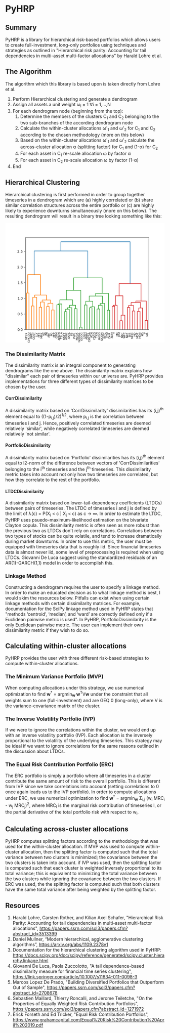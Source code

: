 # PyHRP

## Summary

PyHRP is a library for hierarchical risk-based portfolios which allows users to create full-investment, long-only portfolios using techniques and strategies as outlined in "Hierarchical risk parity: Accounting for tail dependencies in multi-asset multi-factor allocations" by Harald Lohre et al. 

## The Algorithm

The algorithm which this library is based upon is taken directly from Lohre et al.

1. Perform Hierarchical clustering and generate a dendrogram
2. Assign all assets a unit weight &omega;<sub>i</sub> = 1 &forall;i = 1,...,N
3. For each dendrogram node (beginning from the top): 
    1. Determine the members of the clusters C<sub>1</sub> and C<sub>2</sub> belonging to the two sub-branches of the according dendrogram node
    2. Calculate the within-cluster allocations &omega;'<sub>1</sub> and &omega;'<sub>2</sub> for C<sub>1</sub> and C<sub>2</sub> according to the chosen methodology (more on this below)
    3. Based on the within-cluster allocations &omega;'<sub>1</sub> and &omega;'<sub>2</sub> calculate the across-cluster allocation &alpha; (splitting factor) for C<sub>1</sub> and (1-&alpha;) for C<sub>2</sub>
    4. For each asset in C<sub>1</sub> re-scale allocation &omega; by factor &alpha;
    5. For each asset in C<sub>2</sub> re-scale allocation &omega; by factor (1-&alpha;)
4. End   
    
## Hierarchical Clustering

Hierarchical clustering is first performed in order to group together timeseries in a dendrogram which are (a) highly correlated or (b) share similar correlation structures across the entire portfolio or (c) are highly likely to experience downturns simultaneously (more on this below). The resulting dendrogram will result in a binary tree looking something like this:

![](images/dendrogram.png)

### The Dissimilarity Matrix

The dissimilarity matrix is an integral component to generating dendrograms like the one above. The dissimilarity matrix explains how "dissimilar" each pair of timeseries within our universe are. PyHRP provides implementations for three different types of dissimilarity matrices to be chosen by the user.

#### CorrDissimilarity
A dissimilarity matrix based on 'CorrDissimilarity' dissimilarities has its (i,j)<sup>th</sup> element equal to ((1-p<sub>i,j</sub>)/2)<sup>1/2</sup>, where p<sub>i,j</sub> is the correlation between timeseries i and j. Hence, positively correlated timeseries are deemed relatively 'similar', while negatively correlated timeseries are deemed relatively 'not similar'. 

#### PortfolioDissimilarity
A dissimilarity matrix based on 'Portfolio' dissimilarities has its (i,j)<sup>th</sup> element equal to l2-norm of the difference between vectors of 'CorrDissimilarities' belonging to the i<sup>th</sup> timeseries and the j<sup>th</sup> timeseries. This dissimilarity metric takes into account not only how two timeseries are correlated, but how they correlate to the rest of the portfolio. 

#### LTDCDissimilarity
A dissimilarity matrix based on lower-tail-dependency coefficients (LTDCs) between pairs of timeseries. The LTDC of timeseries i and j is defined by the limit of
&lambda;(c) = P(X<sub>i</sub> < c | X<sub>j</sub> < c) as c &rarr; &infin;. In order to estimate the LTDC, PyHRP uses psuedo-maximum-likelihood estimation on the bivariate Clayton copula. This dissimilarity metric is often seen as more robust than the previous two as LTDCs don't rely on correlations. Correlations between two types of stocks can be quite volatile, and tend to increase dramatically during market downturns. In order to use this metric, the user must be equipped with timeseries data that is roughly iid. Since financial timeseries data is almost never iid, some level of preprocessing is required when using LTDCs. Giovanni De Luca suggest using the standardized residuals of an AR(1)-GARCH(1,1) model in order to accomplish this.

### Linkage Method
Constructing a dendrogram requires the user to specify a linkage method. In order to make an educated decision as to what linkage method is best, I would skim the resources below. Pitfalls can exist when using certain linkage methods with certain dissimilarity matrices. For example, documentation for the SciPy linkage method used in PyHRP states that "methods ‘centroid’, ‘median’, and ‘ward’ are correctly defined only if a Euclidean pairwise metric is used". In PyHRP, PortfolioDissimilarity is the only Euclidean pairwise metric. The user can implement their own dissimilarity metric if they wish to do so.

## Calculating within-cluster allocations
PyHRP provides the user with three different risk-based strategies to compute within-cluster allocations.

### The Minimum Variance Portfolio (MVP)
When computing allocations under this strategy, we use numerical optimization to find **w**<sup>*</sup> = argmin<sub>**w** </sub>**w**<sup>T</sup>V**w** under the constraint that all weights sum to one (full-investment) and are GEQ 0 (long-only), where V is the variance-covariance matrix of the cluster.

### The Inverse Volatility Portfolio (IVP)
If we were to ignore the correlations within the cluster, we would end up with an inverse volatility portfolio (IVP). Each allocation is the inversely proportional to the volatility of the underlying timeseries. This strategy may be ideal if we want to ignore correlations for the same reasons outlined in the discussion about LTDCs. 

### The Equal Risk Contribution Portfolio (ERC)
The ERC portfolio is simply a portfolio where all timeseries in a cluster contribute the same amount of risk to the overall portfolio. This is different from IVP since we take correlations into account (setting correlations to 0 once again leads us to the IVP portfolio). In order to compute allocations under ERC, we use numerical optimization to find 
**w**<sup>*</sup> = argmin<sub>**w**</sub> &Sigma;<sub>i,j</sub> (w<sub>i</sub> MRC<sub>i</sub> - w<sub>j</sub> MRC<sub>j</sub>)<sup>2</sup>, where MRC<sub>l</sub> is the marginal risk contribution of timeseries l, or the partial derivative of the total portfolio risk with respect to w<sub>l</sub>.

## Calculating across-cluster allocations
PyHRP computes splitting factors according to the methodology that was used for the within-cluster allocation. If MVP was used to compute within-cluster allocation, then the splitting factor is computed such that the total variance between two clusters is minimized; the covariance between the two clusters is taken into account. if IVP was used, then the splitting factor is computed such that each cluster is weighted inversely proportional to its total variance; this is equivalent to minimizing the total variance between the two clusters while ignoring the covariance between the two clusters. If ERC was used, the the splitting factor is computed such that both clusters have the same total variance after being weighted by the splitting factor.

## Resources
1. Harald Lohre, Carsten Rother, and Kilian Axel Schafer, "Hierarchical Risk Parity: Accounting for tail dependencies in multi-asset multi-factor allocations",  https://papers.ssrn.com/sol3/papers.cfm?abstract_id=3513399
2. Daniel Mullner, “Modern hierarchical, agglomerative clustering algorithms”, https://arxiv.org/abs/1109.2378v1
3. Documentation for the hierarchical clustering algorithm used in PyHRP:  https://docs.scipy.org/doc/scipy/reference/generated/scipy.cluster.hierarchy.linkage.html
4. Giovanni De Luca, Paola Zuccolotto, "A tail dependence-based dissimilarity measure for financial time series clustering", https://link.springer.com/article/10.1007/s11634-011-0098-3
5. Marcos Lopez De Prado, "Building Diversified Portfolios that Outperform Out of Sample", https://papers.ssrn.com/sol3/papers.cfm?abstract_id=2708678
6. Sebastien Maillard, Thierry Roncalli, and Jerome Teiletche, "On the Properties of Equally Weighted Risk Contribution Portfolios", https://papers.ssrn.com/sol3/papers.cfm?abstract_id=1271972
7. Erick Forseth and Ed Tricker, "Equal Risk Contribution Portfolios", https://www.grahamcapital.com/Equal%20Risk%20Contribution%20April%202019.pdf
